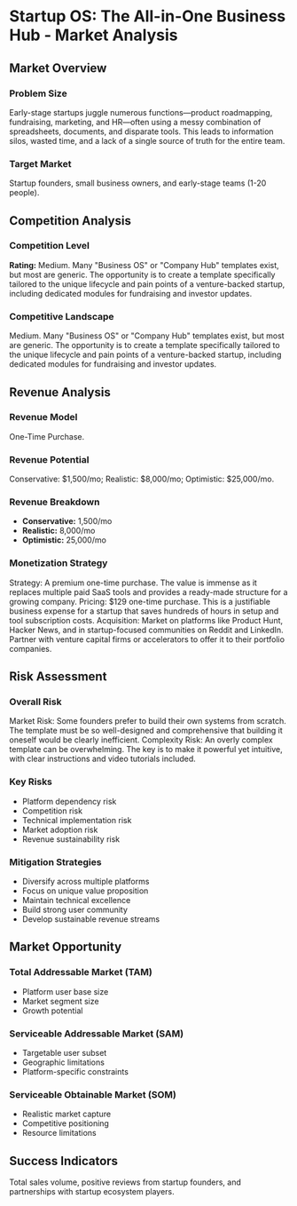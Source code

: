 # Startup OS: The All-in-One Business Hub - Market Analysis

## Market Overview

### Problem Size
Early-stage startups juggle numerous functions—product roadmapping, fundraising, marketing, and HR—often using a messy combination of spreadsheets, documents, and disparate tools. This leads to information silos, wasted time, and a lack of a single source of truth for the entire team.

### Target Market
Startup founders, small business owners, and early-stage teams (1-20 people).

## Competition Analysis

### Competition Level
**Rating:** Medium. Many "Business OS" or "Company Hub" templates exist, but most are generic. The opportunity is to create a template specifically tailored to the unique lifecycle and pain points of a venture-backed startup, including dedicated modules for fundraising and investor updates.

### Competitive Landscape
Medium. Many "Business OS" or "Company Hub" templates exist, but most are generic. The opportunity is to create a template specifically tailored to the unique lifecycle and pain points of a venture-backed startup, including dedicated modules for fundraising and investor updates.

## Revenue Analysis

### Revenue Model
One-Time Purchase.

### Revenue Potential
Conservative: $1,500/mo; Realistic: $8,000/mo; Optimistic: $25,000/mo.

### Revenue Breakdown
- **Conservative:** 1,500/mo
- **Realistic:** 8,000/mo
- **Optimistic:** 25,000/mo

### Monetization Strategy
Strategy: A premium one-time purchase. The value is immense as it replaces multiple paid SaaS tools and provides a ready-made structure for a growing company. Pricing: $129 one-time purchase. This is a justifiable business expense for a startup that saves hundreds of hours in setup and tool subscription costs. Acquisition: Market on platforms like Product Hunt, Hacker News, and in startup-focused communities on Reddit and LinkedIn. Partner with venture capital firms or accelerators to offer it to their portfolio companies.

## Risk Assessment

### Overall Risk
Market Risk: Some founders prefer to build their own systems from scratch. The template must be so well-designed and comprehensive that building it oneself would be clearly inefficient. Complexity Risk: An overly complex template can be overwhelming. The key is to make it powerful yet intuitive, with clear instructions and video tutorials included.

### Key Risks
- Platform dependency risk
- Competition risk
- Technical implementation risk
- Market adoption risk
- Revenue sustainability risk

### Mitigation Strategies
- Diversify across multiple platforms
- Focus on unique value proposition
- Maintain technical excellence
- Build strong user community
- Develop sustainable revenue streams

## Market Opportunity

### Total Addressable Market (TAM)
- Platform user base size
- Market segment size
- Growth potential

### Serviceable Addressable Market (SAM)
- Targetable user subset
- Geographic limitations
- Platform-specific constraints

### Serviceable Obtainable Market (SOM)
- Realistic market capture
- Competitive positioning
- Resource limitations

## Success Indicators
Total sales volume, positive reviews from startup founders, and partnerships with startup ecosystem players.
